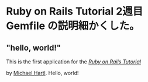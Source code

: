 # Ruby on Rails Tutorial 2週目　Gemfile の説明細かくした。

## "hello, world!"

This is the first application for the
[*Ruby on Rails Tutorial*](https://railstutorial.jp/)

by [Michael Hartl](http://www.michaelhartl.com/). Hello, world!
